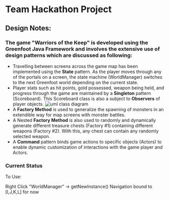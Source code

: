 # Team Hackathon Project
## Design Notes:
### The game "Warriors of the Keep" is developed using the Greenfoot Java Framework and involves the extensive use of design patterns which are discussed as following:
* Travelling between screens across the game map has been implemented using the **State** pattern. As the player moves through any of the portals on a screen, the state machine (WorldManager) switches to the next Greenfoot world depending on the current state. 
* Player stats such as hit points, gold possessed, weapon being held, and progress through the game are maintained by a **Singleton** pattern (Scoreboard). This Scoreboard class is also a subject to **Observers** of player objects.
![uml class diagram](https://github.com/nguyensjsu/fa19-202-los-jefes/blob/master/GameCode/documents/FinalObserverSingletonPattern.png)
* A **Factory Method** is used to generalize the spawning of monsters in an extendible way for map screens with monster battles.
* A Nested **Factory Method** is also used to randomly and dynamically generate different treasure chests (Factory #1) containing different weapons (Factory #2). With this, any chest can contain any randomly selected weapon.
* A **Command** pattern binds game actions to specific objects (Actors) to enable dynamic customization of interactions with the game player and Actors.

### Current Status
To Use:

Right Click "WorldManager" -> getNewInstance()
Navigation bound to [I,J,K,L] for now
